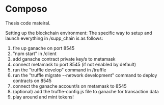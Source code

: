 # Composo

Thesis code mateiral.

Setting up the blockchain environment:
The specific way to setup and launch everything in /supp_chain is as follows:
1. fire up ganache on port 8545
2. "npm start" in /client
3. add ganache contract private key/s to metamask
4. connect metamask to port 8545 (if not enabled by default) 
5. run the "truffle develop" command in /truffle
6. run the "truffle migrate --network development" command to deploy contracts on 8545
7. connect the ganache account/s on metamask to 8545
8. (optional) add the truffle-config.js file to ganache for transaction data
9. play around and mint tokens!
